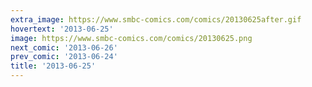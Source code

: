 ```yaml
---
extra_image: https://www.smbc-comics.com/comics/20130625after.gif
hovertext: '2013-06-25'
image: https://www.smbc-comics.com/comics/20130625.png
next_comic: '2013-06-26'
prev_comic: '2013-06-24'
title: '2013-06-25'
---
```



